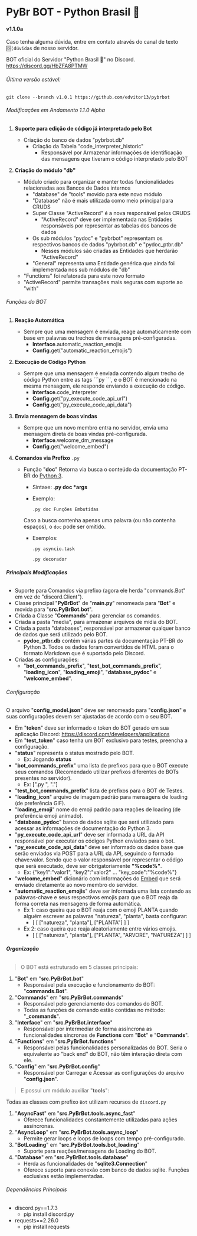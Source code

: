 # PyBr BOT - Python Brasil 🐍

#### v1.1.0a

Caso tenha alguma dúvida, entre em contato através do canal de texto `🆘╎dúvidas` de nosso servidor.

BOT oficial do Servidor "Python Brasil 🐍" no Discord. https://discord.gg/HbZFA8PTMW



###### Última versão estável:

```
git clone --branch v1.0.1 https://github.com/edvitor13/pybrbot
```



###### Modificações em Andamento 1.1.0 Alpha

1. **Suporte para edição de código já interpretado pelo Bot**
   - Criação do banco de dados "pybrbot.db"
      - Criação da Tabela "code_interpreter_historic"
         - Responsável por Armazenar informações de identificação das mensagens que tiveram o código interpretado pelo BOT

2. **Criação do módulo "db"**
   - Módulo criado para organizar e manter todas funcionalidades relacionadas aos Bancos de Dados internos
      - "database" de "tools" movido para este novo módulo
      - "Database" não é mais utilizada como meio principal para CRUDS
      - Super Classe "ActiveRecord" é a nova responsável pelos CRUDS
         - "ActiveRecord" deve ser implementada nas Entidades responsáveis por representar as tabelas dos bancos de dados
      - Os sub módulos "pydoc" e "pybrbot" representam os respectivos bancos de dados "pybrbot.db" e "pydoc_ptbr.db"
         - Nesses módulos são criadas as Entidades que herdarão "ActiveRecord"
      - "General" representa uma Entidade genérica que ainda foi implementada nos sub módulos de "db"
   - "Functions" foi refatorada para este novo formato
   - "ActiveRecord" permite transações mais seguras com suporte ao "with"
   



###### Funções do BOT

1. **Reação Automática**
   - Sempre que uma mensagem é enviada, reage automaticamente com base em palavras ou trechos de mensagens pré-configuradas.
      - **Interface**.automatic_reaction_emojis
      - **Config**.get("automatic_reaction_emojis")
   
2. **Execução de Código Python**
   - Sempre que uma mensagem é enviada contendo algum trecho de código Python entre as tags \```py \```, e o BOT é mencionado na mesma mensagem, ele responde enviando a execução do código.
      - **Interface**.code_interpreter
      - **Config**.get("py_execute_code_api_url")
      - **Config**.get("py_execute_code_api_data")

3. **Envia mensagem de boas vindas**
   - Sempre que um novo membro entra no servidor, envia uma mensagem direta de boas vindas pré-configurada.
      - **Interface**.welcome_dm_message
      - **Config**.get("welcome_embed")

4. **Comandos via Prefixo** `.py`
   
   - Função "**doc**"
      Retorna via busca o conteúdo da documentação PT-BR do [Python 3](https://docs.python.org/pt-br/3/).
      
      - Sintaxe: **.py doc \*args**
      
      - Exemplo: 
      
        ```
        .py doc Funções Embutidas
        ```
      
      Caso a busca contenha apenas uma palavra (ou não contenha espaços), o `doc` pode ser omitido.
      - Exemplos: 
      
        ```
        .py asyncio.task
        ```
      
        ```
        .py decorador
        ```
      
        
        

###### **Principais Modificações**

- Suporte para Comandos via prefixo (agora ele herda "commands.Bot" em vez de "discord.Client").
- Classe principal "**PyBrBot**" de "**main.py**" renomeada para "**Bot**" e movida para "**src.PyBrBot.bot**".
- Criada a Classe "**Commands**" para gerenciar os comandos.
- Criada a pasta "media", para armazenar arquivos de mídia do BOT.
- Criada a pasta "databases", responsável por armazenar qualquer banco de dados que será utilizado pelo BOT.
   - **pydoc_ptbr.db** contém várias partes da documentação PT-BR do Python 3. Todos os dados foram convertidos de HTML para o formato Markdown que é suportado pelo Discord.
- Criadas as configurações: 
  - "**bot_commands_prefix**", "**test_bot_commands_prefix**", "**loading_icon**", "**loading_emoji**", "**database_pydoc**" e "**welcome_embed**".



###### Configuração

O arquivo "**config_model.json**" deve ser renomeado para "**config.json**" e suas configurações devem ser ajustadas de acordo com o seu BOT.

- Em "**token**" deve ser informado o token do BOT gerado em sua aplicação Discord: https://discord.com/developers/applications
- Em "**test_token**" caso tenha um BOT exclusivo para testes, preencha a configuração.
- "**status**" representa o status mostrado pelo BOT. 
  - Ex: Jogando **status**
- "**bot_commands_prefix**" uma lista de prefixos para que o BOT execute seus comandos (Recomendado utilizar prefixos diferentes de BOTs presentes no servidor).
  - Ex: [".py ", "."]
- "**test_bot_commands_prefix**" lista de prefixos para o BOT de Testes.
- "**loading_icon**" arquivo de imagem padrão para mensagens de loading (de preferência  GIF).
- "**loading_emoji**" nome do emoji padrão para reações de loading (de preferência emoji animado).
- "**database_pydoc**" banco de dados sqlite que será utilizado para acessar as informações de documentação do Python 3.
- "**py_execute_code_api_url**" deve ser informada a URL da API responsável por executar os códigos Python enviados para o bot.
- "**py_execute_code_api_data**" deve ser informado os dados base que serão enviados via POST para a URL da API,  seguindo o formado chave:valor. Sendo que o valor responsável por representar o código que será executado, deve ser obrigatoriamente **"%code%"**.
  - Ex: {"key1":"valor1", "key2":"valor2" ... "key_code":"%code%"}
- "**welcome_embed**" dicionário com informações do [Embed](https://discordpy.readthedocs.io/en/stable/api.html?highlight=embed#discord.Embed) que será enviado diretamente ao novo membro do servidor. 
- "**automatic_reaction_emojis**" deve ser informada uma lista contendo as palavras-chave e seus respectivos emojis para que o BOT reaja da forma correta nas mensagens de forma automática.
  - Ex 1: caso queira que o BOT reaja com o emoji PLANTA quando alguém escrever as palavras "natureza", "planta", basta configurar:
    - [ [ ["natureza", "planta"],  ["PLANTA"] ] ]
  - Ex 2: caso queira que reaja aleatoriamente entre vários emojis.
    - [ [ ["natureza", "planta"],  ["PLANTA", "ARVORE", "NATUREZA"] ] ]



###### **Organização**

> O BOT está estruturado em 5 classes principais:

1. "**Bot**" em "**src.PyBrBot.bot**"
   - Responsável pela execução e funcionamento do BOT: "**commands.Bot**". 
2. "**Commands**" em "**src.PyBrBot.commands**"
   - Responsável pelo gerenciamento dos comandos do BOT.
   - Todas as funções de comando estão contidas no método: "**_commands**".
3. "**Interface**" em "**src.PyBrBot.interface**"
   - Responsável por intermediar de forma assíncrona as funcionalidades síncronas de **Functions** com "**Bot**" e "**Commands**".
4. "**Functions**" em "**src.PyBrBot.functions**"
   - Responsável pelas funcionalidades personalizadas do BOT. Seria o equivalente ao "back end" do BOT, não têm interação direta com ele.
5. "**Config**" em "**src.PyBrBot.config**"
   - Responsável por Carregar e Acessar as configurações do arquivo "**config.json**".

> E possui um módulo auxiliar "**tools**":

Todas as classes com prefixo `Bot` utilizam recursos de `discord.py`

1. "**AsyncFast**" em "**src.PyBrBot.tools.async_fast**"
   - Oferece funcionalidades constantemente utilizadas para ações assíncronas. 
2. "**AsyncLoop**" em "**src.PyBrBot.tools.async_loop**"
   - Permite gerar loops e loops de loops com tempo pré-configurado.
3. "**BotLoading**" em "**src.PyBrBot.tools.bot_loading**"
   - Suporte para reações/mensagens de Loading do BOT.
4. "**Database**" em "**src.PyBrBot.tools.database**"
   - Herda as funcionalidades de "**sqlite3.Connection**"
   - Oferece suporte para conexão com banco de dados sqlite. Funções exclusivas estão implementadas.



###### Dependências Principais

- discord.py==1.7.3
  - pip install discord.py
- requests==2.26.0
  - pip install requests